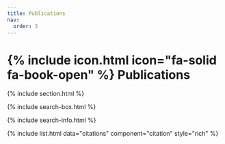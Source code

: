 ```yaml
---
title: Publications
nav:
  order: 3
---
```


# {% include icon.html icon="fa-solid fa-book-open" %} Publications

{% 
  include section.html
%}

{% 
  include search-box.html
%}

{% 
  include search-info.html
%}

{% 
  include list.html data="citations" component="citation" style="rich" 
%}